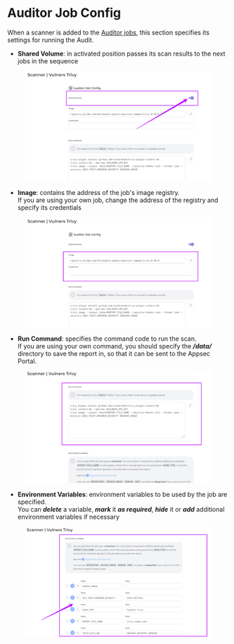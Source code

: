 # Auditor Job Config

When a scanner is added to the [Auditor jobs](../../../auditor/settings/jobs/), this section specifies its settings for running the Audit.

* **Shared Volume**: in activated position passes its scan results to the next jobs in the sequence

<figure><img src="../../../.gitbook/assets/scan job1.png" alt=""><figcaption></figcaption></figure>

* **Image**: contains the address of the job's image registry. \
  If you are using your own job, change the address of the registry and specify its credentials

<figure><img src="../../../.gitbook/assets/scan job2.png" alt=""><figcaption></figcaption></figure>

* **Run Command**: specifies the command code to run the scan. \
  If you are using your own command, you should specify the _**/data/**_ directory to save the report in, so that it can be sent to the Appsec Portal.

<figure><img src="../../../.gitbook/assets/scan job3.png" alt=""><figcaption></figcaption></figure>



* **Environment Variables**: environment variables to be used by the job are specified. \
  You can _**delete**_ a variable, _**mark**_ it _**as required**_, _**hide**_ it or _**add**_ additional environment variables if necessary

<figure><img src="../../../.gitbook/assets/scan job4.png" alt=""><figcaption></figcaption></figure>
